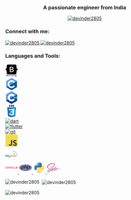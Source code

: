 <h3 align="center">A passionate engineer from India</h3>

<center>
    <p align="center">
        <a href="https://github.com/ryo-ma/github-profile-trophy">
            <img src="https://github-profile-trophy.vercel.app/?username=devinder2805" alt="devinder2805" />
        </a>
    </p>
</center>

<h3 align="left">Connect with me:</h3>
<p align="left">
    <a href="https://linkedin.com/in/devinder2805" target="blank">
        <img align="center"
            src="https://raw.githubusercontent.com/rahuldkjain/github-profile-readme-generator/master/src/images/icons/Social/linked-in-alt.svg"
            alt="devinder2805" height="30" width="40" />
    </a>
    <a href="https://instagram.com/devinder2805" target="blank">
        <img align="center"
            src="https://raw.githubusercontent.com/rahuldkjain/github-profile-readme-generator/master/src/images/icons/Social/instagram.svg"
            alt="devinder2805" height="30" width="40" />
    </a>
</p>

<h3 align="left">Languages and Tools:</h3>

<p align="left">
<div>
    <a href="https://getbootstrap.com" target="_blank" rel="noreferrer">
        <img src="https://raw.githubusercontent.com/devicons/devicon/master/icons/bootstrap/bootstrap-plain-wordmark.svg"
            alt="bootstrap" width="40" height="40" />
    </a>
</div>
<div>
    <a href="https://www.cprogramming.com/" target="_blank" rel="noreferrer">
        <img src="https://raw.githubusercontent.com/devicons/devicon/master/icons/c/c-original.svg" alt="c" width="40"
            height="40" />
    </a>
</div>
<div>
    <a href="https://www.w3schools.com/cpp/" target="_blank" rel="noreferrer">
        <img src="https://raw.githubusercontent.com/devicons/devicon/master/icons/cplusplus/cplusplus-original.svg"
            alt="cplusplus" width="40" height="40" />
    </a>
</div>
<div>
    <a href="https://www.w3schools.com/css/" target="_blank" rel="noreferrer">
        <img src="https://raw.githubusercontent.com/devicons/devicon/master/icons/css3/css3-original-wordmark.svg"
            alt="css3" width="40" height="40" />
    </a>
</div>
<div>
    <a href="https://dart.dev" target="_blank" rel="noreferrer"> <img
            src="https://www.vectorlogo.zone/logos/dartlang/dartlang-icon.svg" alt="dart" width="40" height="40" />
    </a>
</div>
<div>
    <a href="https://flutter.dev" target="_blank" rel="noreferrer">
        <img src="https://www.vectorlogo.zone/logos/flutterio/flutterio-icon.svg" alt="flutter" width="40"
            height="40" />
    </a>
</div>
<div>
    <a href="https://git-scm.com/" target="_blank" rel="noreferrer">
        <img src="https://www.vectorlogo.zone/logos/git-scm/git-scm-icon.svg" alt="git" width="40" height="40" />
    </a>
</div>
<div>

</div>
<div>
    <a href="https://developer.mozilla.org/en-US/docs/Web/JavaScript" target="_blank" rel="noreferrer">
        <img src="https://raw.githubusercontent.com/devicons/devicon/master/icons/javascript/javascript-original.svg"
            alt="javascript" width="40" height="40" />
    </a>
</div>
<div>
    <a href="https://www.mysql.com/" target="_blank" rel="noreferrer">
        <img src="https://raw.githubusercontent.com/devicons/devicon/master/icons/mysql/mysql-original-wordmark.svg"
            alt="mysql" width="40" height="40" />
    </a>
</div>
<a href="https://www.oracle.com/" target="_blank" rel="noreferrer">
    <img src="https://raw.githubusercontent.com/devicons/devicon/master/icons/oracle/oracle-original.svg" alt="oracle"
        width="40" height="40" />
</a>
<a href="https://www.php.net" target="_blank" rel="noreferrer">
    <img src="https://raw.githubusercontent.com/devicons/devicon/master/icons/php/php-original.svg" alt="php" width="40"
        height="40" />
</a>
<a href="https://www.python.org" target="_blank" rel="noreferrer"> <img
        src="https://raw.githubusercontent.com/devicons/devicon/master/icons/python/python-original.svg" alt="python"
        width="40" height="40" />
</a>
<a href="https://sass-lang.com" target="_blank" rel="noreferrer">
    <img src="https://raw.githubusercontent.com/devicons/devicon/master/icons/sass/sass-original.svg" alt="sass"
        width="40" height="40" />
</a>
</p>

<p>
    <img align="left"
        src="https://github-readme-stats.vercel.app/api/top-langs?username=devinder2805&show_icons=true&locale=en&layout=compact"
        alt="devinder2805" />
</p>

<p>&nbsp;
    <img align="center" src="https://github-readme-stats.vercel.app/api?username=devinder2805&show_icons=true&locale=en"
        alt="devinder2805" />
</p>

<p>
    <img align="center" src="https://github-readme-streak-stats.herokuapp.com/?user=devinder2805&" alt="devinder2805" />
</p>

